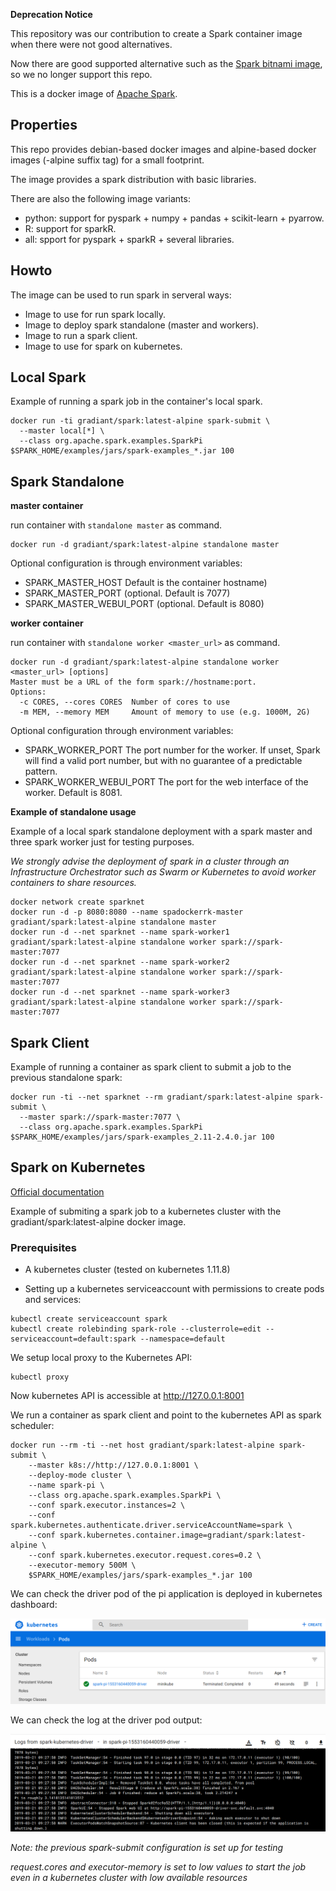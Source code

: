 **Deprecation Notice**

This repository was our contribution to create a Spark container image when there were not good alternatives.

Now there are good supported alternative such as the [Spark bitnami image](https://hub.docker.com/r/bitnami/spark), so we no longer support this repo.




This is a docker image of [Apache Spark](https://spark.apache.org/).

## Properties

This repo provides debian-based docker images and alpine-based docker images (-alpine suffix tag) for a small footprint.

The image provides a spark distribution with basic libraries.

There are also the following image variants:
- python: support for pyspark + numpy + pandas + scikit-learn + pyarrow.
- R: support for sparkR.
- all: spport for pyspark + sparkR + several libraries.

## Howto
The image can be used to run spark in serveral ways:
- Image to use for run spark locally.
- Image to deploy spark standalone (master and workers).
- Image to run a spark client.
- Image to use for spark on kubernetes.


## Local Spark
Example of running a spark job in the container's local spark. 

```
docker run -ti gradiant/spark:latest-alpine spark-submit \
  --master local[*] \
  --class org.apache.spark.examples.SparkPi $SPARK_HOME/examples/jars/spark-examples_*.jar 100
```

## Spark Standalone 

**master container**

run container with `standalone master` as command.

``` 
docker run -d gradiant/spark:latest-alpine standalone master
```

Optional configuration is through environment variables:

- SPARK_MASTER_HOST Default is the container hostname)
- SPARK_MASTER_PORT (optional. Default is 7077)
- SPARK_MASTER_WEBUI_PORT (optional. Default is 8080)

**worker container**

run container with `standalone worker <master_url>` as command. 

```
docker run -d gradiant/spark:latest-alpine standalone worker <master_url> [options]
Master must be a URL of the form spark://hostname:port.
Options:
  -c CORES, --cores CORES  Number of cores to use
  -m MEM, --memory MEM     Amount of memory to use (e.g. 1000M, 2G)
```

Optional configuration through environment variables:
- SPARK_WORKER_PORT       The port number for the worker. 
If unset, Spark will find a valid port number, but with no guarantee of a predictable pattern.
- SPARK_WORKER_WEBUI_PORT The port for the web interface of the worker. Default is 8081.

**Example of standalone usage**

Example of a local spark standalone deployment with a spark master and three spark worker just for testing purposes.

*We strongly advise the deployment of spark in a cluster through an Infrastructure Orchestrator such as Swarm or Kubernetes to avoid worker containers to share resources.*


```
docker network create sparknet
docker run -d -p 8080:8080 --name spadockerrk-master gradiant/spark:latest-alpine standalone master
docker run -d --net sparknet --name spark-worker1 gradiant/spark:latest-alpine standalone worker spark://spark-master:7077
docker run -d --net sparknet --name spark-worker2 gradiant/spark:latest-alpine standalone worker spark://spark-master:7077
docker run -d --net sparknet --name spark-worker3 gradiant/spark:latest-alpine standalone worker spark://spark-master:7077
```
## Spark Client
Example of running a container as spark client to submit a job to the previous standalone spark:

```
docker run -ti --net sparknet --rm gradiant/spark:latest-alpine spark-submit \
  --master spark://spark-master:7077 \
  --class org.apache.spark.examples.SparkPi $SPARK_HOME/examples/jars/spark-examples_2.11-2.4.0.jar 100
```

## Spark on Kubernetes

[Official documentation](https://spark.apache.org/docs/latest/running-on-kubernetes.html)

Example of submiting a spark job to a kubernetes cluster with the gradiant/spark:latest-alpine docker image.

### Prerequisites

- A kubernetes cluster (tested on kubernetes 1.11.8)

- Setting up a kubernetes serviceaccount with permissions to create pods and services:

```
kubectl create serviceaccount spark
kubectl create rolebinding spark-role --clusterrole=edit --serviceaccount=default:spark --namespace=default
```


We setup local proxy to the Kubernetes API:

```
kubectl proxy
```
Now kubernetes API is accessible at http://127.0.0.1:8001

We run a container as spark client and point to the kubernetes API as spark scheduler: 
```
docker run --rm -ti --net host gradiant/spark:latest-alpine spark-submit \
    --master k8s://http://127.0.0.1:8001 \
    --deploy-mode cluster \
    --name spark-pi \
    --class org.apache.spark.examples.SparkPi \
    --conf spark.executor.instances=2 \
    --conf spark.kubernetes.authenticate.driver.serviceAccountName=spark \
    --conf spark.kubernetes.container.image=gradiant/spark:latest-alpine \
    --conf spark.kubernetes.executor.request.cores=0.2 \
    --executor-memory 500M \
    $SPARK_HOME/examples/jars/spark-examples_*.jar 100
   ```
We can check the driver pod of the pi application is deployed in kubernetes dashboard:

![driver pod](https://github.com/Gradiant/dockerized-spark/blob/master/images/spark-kubernetes.png)

We can check the log at the driver pod output:

![driver pod_logs](https://github.com/Gradiant/dockerized-spark/blob/master/images/driver-pod-logs.png)

*Note: the previous spark-submit configuration is set up for testing*

*request.cores and executor-memory is set to low values to start the job even in a kubernetes cluster with low available resources*
